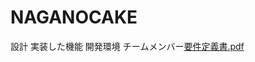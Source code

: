 # NAGANOCAKE
設計
実装した機能
開発環境
チームメンバー[要件定義書.pdf](https://github.com/webcamp-nisaisa/webcamp-naganocake/files/7592692/default.pdf)
